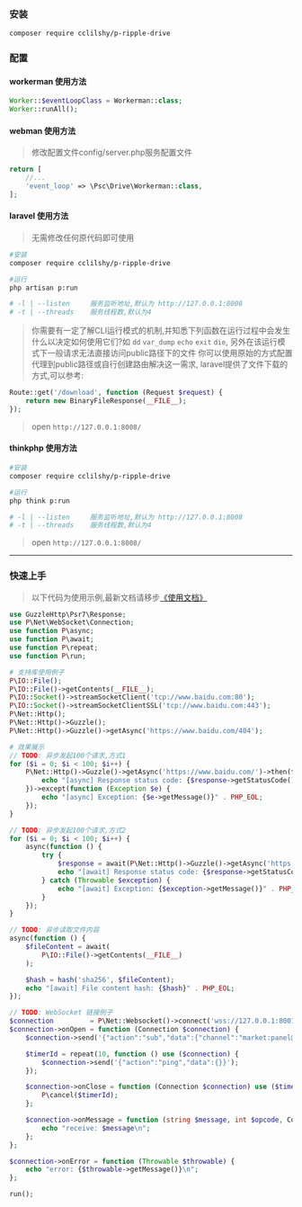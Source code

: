 ### 安装

```bash
composer require cclilshy/p-ripple-drive
```

### 配置

#### workerman 使用方法

```php
Worker::$eventLoopClass = Workerman::class;
Worker::runAll();
```

#### webman 使用方法

> 修改配置文件config/server.php服务配置文件

```php
return [
    //...
    'event_loop' => \Psc\Drive\Workerman::class,
];
```

#### laravel 使用方法

> 无需修改任何原代码即可使用

```bash
#安装
composer require cclilshy/p-ripple-drive

#运行
php artisan p:run

# -l | --listen     服务监听地址,默认为 http://127.0.0.1:8008
# -t | --threads    服务线程数,默认为4
```

> 你需要有一定了解CLI运行模式的机制,并知悉下列函数在运行过程中会发生什么以决定如何使用它们?如
> `dd` `var_dump` `echo` `exit` `die`, 另外在该运行模式下一般请求无法直接访问public路径下的文件
> 你可以使用原始的方式配置代理到public路径或自行创建路由解决这一需求, laravel提供了文件下载的方式,可以参考:
>

```php
Route::get('/download', function (Request $request) {
    return new BinaryFileResponse(__FILE__);
});
```

> open `http://127.0.0.1:8008/`

#### thinkphp 使用方法

```bash
#安装
composer require cclilshy/p-ripple-drive

#运行
php think p:run

# -l | --listen     服务监听地址,默认为 http://127.0.0.1:8008
# -t | --threads    服务线程数,默认为4
```

> open `http://127.0.0.1:8008/`
---

### 快速上手

> 以下代码为使用示例,最新文档请移步[《使用文档》](https://github.com/cloudtay/p-ripple-core.git)

```php
use GuzzleHttp\Psr7\Response;
use P\Net\WebSocket\Connection;
use function P\async;
use function P\await;
use function P\repeat;
use function P\run;

# 支持库使用例子
P\IO::File();
P\IO::File()->getContents(__FILE__);
P\IO::Socket()->streamSocketClient('tcp://www.baidu.com:80');
P\IO::Socket()->streamSocketClientSSL('tcp://www.baidu.com:443');
P\Net::Http();
P\Net::Http()->Guzzle();
P\Net::Http()->Guzzle()->getAsync('https://www.baidu.com/404');

# 效果展示
// TODO: 异步发起100个请求,方式1
for ($i = 0; $i < 100; $i++) {
    P\Net::Http()->Guzzle()->getAsync('https://www.baidu.com/')->then(function (Response $response) {
        echo "[async] Response status code: {$response->getStatusCode()}" . PHP_EOL;
    })->except(function (Exception $e) {
        echo "[async] Exception: {$e->getMessage()}" . PHP_EOL;
    });
}

// TODO: 异步发起100个请求,方式2
for ($i = 0; $i < 100; $i++) {
    async(function () {
        try {
            $response = await(P\Net::Http()->Guzzle()->getAsync('https://www.baidu.com/'));
            echo "[await] Response status code: {$response->getStatusCode()}" . PHP_EOL;
        } catch (Throwable $exception) {
            echo "[await] Exception: {$exception->getMessage()}" . PHP_EOL;
        }
    });
}

// TODO: 异步读取文件内容
async(function () {
    $fileContent = await(
        P\IO::File()->getContents(__FILE__)
    );

    $hash = hash('sha256', $fileContent);
    echo "[await] File content hash: {$hash}" . PHP_EOL;
});

// TODO: WebSocket 链接例子
$connection         = P\Net::Websocket()->connect('wss://127.0.0.1:8001/wss');
$connection->onOpen = function (Connection $connection) {
    $connection->send('{"action":"sub","data":{"channel":"market:panel@8"}}');

    $timerId = repeat(10, function () use ($connection) {
        $connection->send('{"action":"ping","data":{}}');
    });

    $connection->onClose = function (Connection $connection) use ($timerId) {
        P\cancel($timerId);
    };

    $connection->onMessage = function (string $message, int $opcode, Connection $connection) {
        echo "receive: $message\n";
    };
};

$connection->onError = function (Throwable $throwable) {
    echo "error: {$throwable->getMessage()}\n";
};

run();
```
